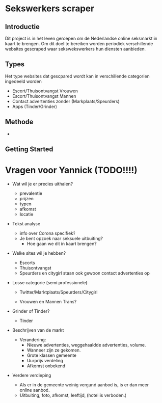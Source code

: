 # Sekswerkers scraper

## Introductie
Dit project is in het leven geroepen om de Nederlandse online seksmarkt in kaart te brengen.
Om dit doel te bereiken worden periodiek verschillende websites gescraped waar sekswekswerkers hun diensten aanbieden.

## Types
Het type websites dat gescpared wordt kan in verschillende categorien ingedeeld worden

 - Escort/Thuisontvangst Vrouwen
 - Escort/Thuisontvangst Mannen
 - Contact advertenties zonder (Markplaats/Speurders)
 - Apps (Tinder/Grinder)


## Methode 

-   


## Getting Started 



# Vragen voor Yannick (TODO!!!!)
- Wat wil je er precies uithalen? 
    - prevalentie
    - prijzen
    - typen
    - afkomst
    - locatie

- Tekst analyse
    - info over Corona specifiek?
    - Je bent opzoek naar seksuele uitbuiting?
        - Hoe gaan we dit in kaart brengen?

- Welke sites wil je hebben?
    - Escorts
    - Thuisontvangst
    - Speurders en citygirl staan ook gewoon contact advertenties op

- Losse categorie (semi professionele) 
    - Twitter/Marktplaats/Speurders/Citygirl

    - Vrouwen en Mannen Trans? 



 - Grinder of Tinder?
    - Tinder


- Beschrijven van de markt
    - Verandering:
        - Nieuwe advertenties, weggehaaldde advertenties, volume.
        - Wanneer zijn ze gekomen. 
        - Grote klassen gemeente
        - Uurprijs verdeling
        - Afkomst onbekend 


 - Verdere verdieping
    - Als er in de gemeente weinig vergund aanbod is, is er dan meer online aanbod.
    - Uitbuiting, foto, afkomst, leeftijd, (hotel is verboden.)

